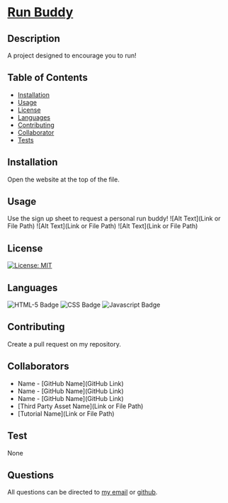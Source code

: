 # [Run Buddy](http://www.github.com/Lernantino/run-buddy)

## Description
A project designed to encourage you to run!

## Table of Contents
* [Installation](#installation)
* [Usage](#usage)
* [License](#license)
* [Languages](#languages)
* [Contributing](#contributing)
* [Collaborator](#collaborators)
* [Tests](#test)

## Installation
Open the website at the top of the file.

## Usage
Use the sign up sheet to request a personal run buddy!
![Alt Text](Link or File Path)
![Alt Text](Link or File Path)
![Alt Text](Link or File Path)

## License
[![License: MIT](https://img.shields.io/badge/License-MIT-yellow.svg)](https://opensource.org/licenses/MIT)

## Languages
![HTML-5 Badge](https://img.shields.io/badge/Language-HTML--5-blue)
![CSS Badge](https://img.shields.io/badge/Language-CSS-blue)
![Javascript Badge](https://img.shields.io/badge/Language-Javascript-blue)

## Contributing
Create a pull request on my repository.

## Collaborators
- Name - [GitHub Name](GitHub Link)
- Name - [GitHub Name](GitHub Link)
- Name - [GitHub Name](GitHub Link)
- [Third Party Asset Name](Link or File Path)
- [Tutorial Name](Link or File Path)

## Test
  None

## Questions
All questions can be directed to [my email](Lernantino@gmail.com) or [github](https://www.github.com/Lernantino).
  